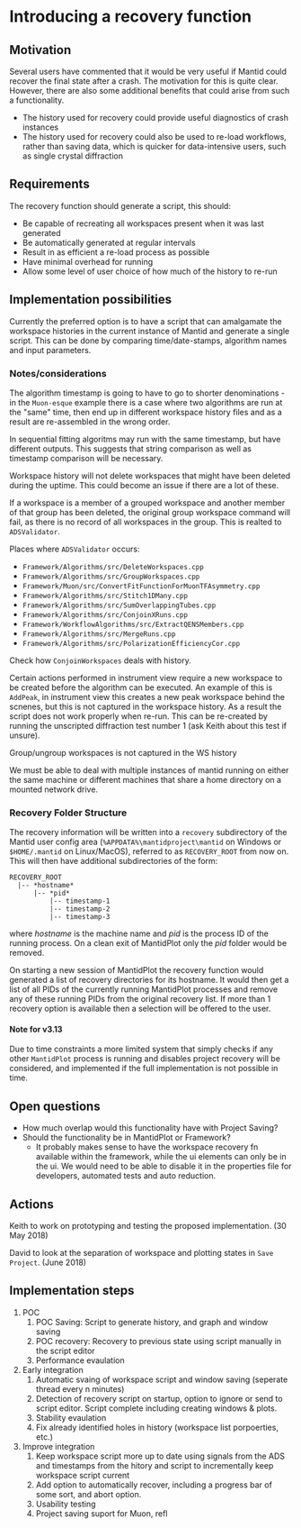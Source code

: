 # Introducing a recovery function

## Motivation

Several users have commented that it would be very useful if Mantid could recover the final state after a crash. The motivation for this is quite clear. However, there are also some additional benefits that could arise from such a functionality.
* The history used for recovery could provide useful diagnostics of crash instances
* The history used for recovery could also be used to re-load workflows, rather than saving data, which is quicker for data-intensive users, such as single crystal diffraction

## Requirements

The recovery function should generate a script, this should:
* Be capable of recreating all workspaces present when it was last generated
* Be automatically generated at regular intervals
* Result in as efficient a re-load process as possible
* Have minimal overhead for running
* Allow some level of user choice of how much of the history to re-run

## Implementation possibilities

Currently the preferred option is to have a script that can amalgamate the workspace histories in the current instance of Mantid and generate a single script. This can be done by comparing time/date-stamps, algorithm names and input parameters.

### Notes/considerations

The algorithm timestamp is going to have to go to shorter denominations - in the `Muon-esque` example there is a case where two algorithms are run at the "same" time, then end up in different workspace history files and as a result are re-assembled in the wrong order.

In sequential fitting algoritms may run with the same timestamp, but have different outputs. This suggests that string comparison as well as timestamp comparison will be necessary.

Workspace history will not delete workspaces that might have been deleted during the uptime. This could become an issue if there are a lot of these.

If a workspace is a member of a grouped workspace and another member of that group has been deleted, the original group workspace command will fail, as there is no record of all workspaces in the group. This is realted to `ADSValidator`.

Places where `ADSValidator` occurs:
* `Framework/Algorithms/src/DeleteWorkspaces.cpp`
* `Framework/Algorithms/src/GroupWorkspaces.cpp`
* `Framework/Muon/src/ConvertFitFunctionForMuonTFAsymmetry.cpp`
* `Framework/Algorithms/src/Stitch1DMany.cpp`
* `Framework/Algorithms/src/SumOverlappingTubes.cpp`
* `Framework/Algorithms/src/ConjoinXRuns.cpp`
* `Framework/WorkflowAlgorithms/src/ExtractQENSMembers.cpp`
* `Framework/Algorithms/src/MergeRuns.cpp`
* `Framework/Algorithms/src/PolarizationEfficiencyCor.cpp`

Check how `ConjoinWorkspaces` deals with history.

Certain actions performed in instrument view require a new workspace to be created before the algorithm can be executed. An example of this is `AddPeak`, in instrument view this creates a new peak workspace behind the scnenes, but this is not captured in the workspace history. As a result the script does not work properly when re-run. This can be re-created by running the unscripted diffraction test number 1 (ask Keith about this test if unsure).

Group/ungroup workspaces is not captured in the WS history

We must be able to deal with multiple instances of mantid running on either the same machine or different machines that share a home directory on a mounted network drive.

### Recovery Folder Structure

The recovery information will be written into a `recovery` subdirectory of the Mantid user config area (`%APPDATA%\mantidproject\mantid` on Windows or `$HOME/.mantid` on Linux/MacOS),
referred to as `RECOVERY_ROOT` from now on. This will then have additional subdirectories of the form:

```
RECOVERY_ROOT
  |-- *hostname*
      |-- *pid*
          |-- timestamp-1
          |-- timestamp-2
          |-- timestamp-3
```

where *hostname* is the machine name and *pid* is the process ID of the running process. On a clean exit of MantidPlot only the *pid* folder would be removed.

On starting a new session of MantidPlot the recovery function would generated a list of recovery directories for its hostname. It would then get a list of all PIDs of the currently running MantidPlot processes and remove any of
these running PIDs from the original recovery list. If more than 1 recovery option is available then a selection will be offered to the user.

#### Note for v3.13

Due to time constraints a more limited system that simply checks if any other `MantidPlot` process is running and disables project recovery will be considered, and implemented if the full implementation is not possible in time.


## Open questions

* How much overlap would this functionality have with Project Saving?
* Should the functionality be in MantidPlot or Framework?
  * It probably makes sense to have the workspace recovery fn available within the framework, while the ui elements can only be in the ui.  We would need to be able to disable it in the properties file for developers, automated tests and auto reduction.

## Actions

Keith to work on prototyping and testing the proposed implementation. (30 May 2018)

David to look at the separation of workspace and plotting states in `Save Project`. (June 2018)


## Implementation steps

1. POC
   1. POC Saving: Script to generate history, and graph and window saving
   2. POC recovery: Recovery to previous state using script manually in the script editor
   3. Performance evaulation
2. Early integration
   1. Automatic svaing of workspace script and window saving (seperate thread every n minutes)
   2. Detection of recovery script on startup, option to ignore or send to script editor.  Script complete including creating windows & plots.
   3. Stability evaulation
   4. Fix already identified holes in history (workspace list porpoerties, etc.)
3. Improve integration
   1. Keep workspace script more up to date using signals from the ADS and timestamps from the hitory and script to incrementally keep workspace script current
   2. Add option to automatically recover, including a progress bar of some sort, and abort option.
   3. Usability testing
   4. Project saving suport for Muon, refl

